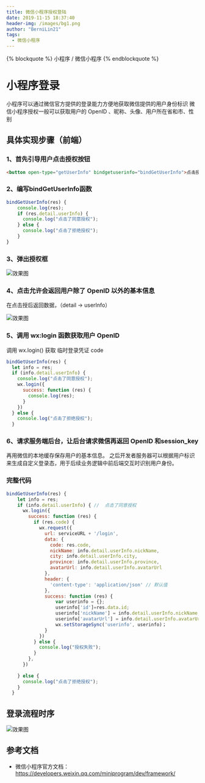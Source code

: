 ```yaml
---
title: 微信小程序授权登陆
date: 2019-11-15 18:37:40
header-img: /images/bg1.png
author: "BerniLin21"
tags:
  - 微信小程序
---
```


{% blockquote  %}
小程序 / 微信小程序
{% endblockquote %}


# 小程序登录

小程序可以通过微信官方提供的登录能力方便地获取微信提供的用户身份标识
微信小程序授权一般可以获取用户的 OpenID 、昵称、头像、用户所在省和市、性别


## 具体实现步骤（前端）

### 1、首先引导用户点击授权按钮

```html
<button open-type="getUserInfo" bindgetuserinfo="bindGetUserInfo">点击授权</button>
```

### 2、编写bindGetUserInfo函数

```javascript
bindGetUserInfo(res) {
    console.log(res);
    if (res.detail.userInfo) {
      console.log("点击了同意授权");
    } else {
      console.log("点击了拒绝授权");
    }
}
```

### 3、弹出授权框

![效果图](/images/miniLogin2.jpg)


### 4、点击允许会返回用户除了 OpenID 以外的基本信息

在点击授后返回数据，（detail -> userInfo）

![效果图](/images/miniLogin3.jpg)


### 5、调用 wx:login 函数获取用户 OpenID

调用 wx.login() 获取 临时登录凭证 code 

```javascript
bindGetUserInfo(res) {
  let info = res;
  if (info.detail.userInfo) {
    console.log("点击了同意授权");
    wx.login({
      success: function (res) {
        console.log(res);
      }
    })
  } else {
    console.log("点击了拒绝授权");
  }　
```

### 6、请求服务端后台，让后台请求微信再返回 OpenID 和session_key
再用微信的本地缓存保存用户的基本信息。
之后开发者服务器可以根据用户标识来生成自定义登录态，用于后续业务逻辑中前后端交互时识别用户身份。


### 完整代码

```javascript
bindGetUserInfo(res) {
    let info = res;
    if (info.detail.userInfo) { //  点击了同意授权
      wx.login({
        success: function (res) {
          if (res.code) {
            wx.request({
              url: serviceURL + '/login',
              data: {
                code: res.code,
                nickName: info.detail.userInfo.nickName,
                city: info.detail.userInfo.city,
                province: info.detail.userInfo.province,
                avatarUrl: info.detail.userInfo.avatarUrl
              },
              header: {
                'content-type': 'application/json' // 默认值
              },
              success: function (res) {
                  var userinfo = {};
                  userinfo['id']=res.data.id;
                  userinfo['nickName'] = info.detail.userInfo.nickName;
                  userinfo['avatarUrl'] = info.detail.userInfo.avatarUrl;
                  wx.setStorageSync('userinfo', userinfo)；                    
              }
            })
          } else {
            console.log("授权失败");
          }
        },
      })
 
    } else {
      console.log("点击了拒绝授权");
    }
  }
```


## 登录流程时序
![效果图](/images/miniLogin1.jpg)



## 参考文档
* 微信小程序官方文档：  https://developers.weixin.qq.com/miniprogram/dev/framework/
